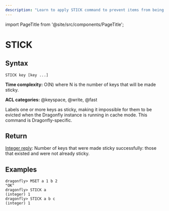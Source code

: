 ```yaml
---
description: "Learn to apply STICK command to prevent items from being evicted."
---
```


import PageTitle from '@site/src/components/PageTitle';

# STICK

<PageTitle title="Dragonfly STICK Command (Documentation) | Dragonfly" />

## Syntax

    STICK key [key ...]

**Time complexity:** O(N) where N is the number of keys that will be made sticky.

**ACL categories:** @keyspace, @write, @fast

Labels one or more keys as sticky, making it impossible for them to be evicted when the Dragonfly instance is running in cache mode.
This command is Dragonfly-specific.

## Return

[Integer reply](https://redis.io/docs/reference/protocol-spec/#integers): Number of keys that were made sticky successfully: those that existed and were not already sticky.

## Examples

```shell
dragonfly> MSET a 1 b 2
"OK"
dragonfly> STICK a
(integer) 1
dragonfly> STICK a b c
(integer) 1
```

